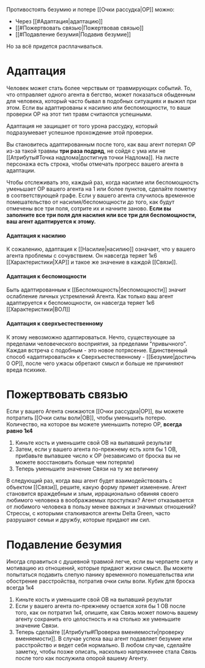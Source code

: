 Противостоять безумию и потере [[Очки рассудка|ОР]] можно:

- Через [[#Адаптация|адаптацию]]
- [[#Пожертвовать связью|Пожертвовав связью]]
- [[#Подавление безумия|Подавив безумие]]

Но за всё придется расплачиваться.

# Адаптация

Человек может стать более черствым от травмирующих событий. То, что отправляет одного агента в бегство, может показаться обыденным для человека, который часто бывал в подобных ситуациях и выжил при этом. Если вы адаптированы к насилию или беспомощности, то ваши проверки ОР на этот тип травм считаются успешными. 

Адаптация не защищает от того урона рассудку, который подразумевает успешное прохождение этой проверки. 

Вы становитесь адаптированным после того, как ваш агент потерял ОР из-за такой травмы **три раза подряд**, не сойдя с ума или не [[Атрибуты#Точка надлома|достигнув точки Надлома]]. На листе персонажа есть строка, чтобы отмечать прогресс вашего агента в адаптации.

Чтобы отслеживать это, каждый раз, когда насилие или беспомощность уменьшает ОР вашего агента на 1 или более пунктов, сделайте пометку в соответствующей графе. Если у вашего агента случилось временное помешательство от насилия/беспомощности до того, как будут отмечены все три поля, сотрите их и начните заново. **Если вы заполните все три поля для насилия или все три для беспомощности, ваш агент адаптируется к этому.**

#### Адаптация к насилию

К сожалению, адаптация к [[Насилие|насилию]] означает, что у вашего агента проблемы с сочувствием. Он навсегда теряет 1к6 [[Характеристики|ХАР]] и такое же значение в каждой [[Связи]].

#### Адаптация к беспомощности

Быть адаптированным к [[Беспомощность|беспомощности]] значит ослабление личных устремлений Агента. Как только ваш агент адаптируется к беспомощности, он навсегда теряет 1к6 [[Характеристики|ВОЛ]]

#### Адаптация к сверхъестественному

К этому невозможно адаптироваться. Нечто, существующее за пределами человеческого восприятия, за пределами "привычного". Каждая встреча с подобным - это новое потрясение. Единственный способ «адаптироваться» к Сверхъестественному - [[Безумие|достичь 0 ОР]], после чего ужасы обретают смысл и больше не причиняют вреда психике.

# Пожертвовать связью

Если у вашего Агента снижаются [[Очки рассудка|ОР]], вы можете потратить [[Очки силы воли|ОВ]], чтобы уменьшить потерю. Количество, на которое вы можете уменьшить потерю ОР, **всегда равно 1к4**

1. Киньте кость и уменьшите свой ОВ на выпавший результат
2. Затем, если у вашего агента по-прежнему есть хотя бы 1 ОВ, прибавьте выпавшее число к ОР (независимо от броска вы не можете восстановить больше чем потеряли) 
3. Теперь уменьшите значение Связи на ту же величину

В следующий раз, когда ваш агент будет взаимодействовать с объектом [[Связи]], решите, какую форму примет изменение. Агент становится враждебным и злым, иррационально обвиняя своего любимого человека в воображаемых проступках? Агент отказывается от любимого человека в пользу менее важных и значимых отношений? Стрессы, с которыми сталкиваются агенты Delta Green, часто разрушают семьи и дружбу, которые придают им сил.

# Подавление безумия

Иногда справиться с душевной травмой легче, если вы черпаете силу и мотивацию из отношений, которые придают жизни смысл. Вы можете попытаться подавить слепую панику временного помешательства или обострение расстройства, потратив очки силы воли. Кубик для броска всегда 1к4

1. Киньте кость и уменьшите свой ОВ на выпавший результат 
2. Если у вашего агента по-прежнему остается хотя бы 1 ОВ после того, как он потратил 1к4, опишите, как Связь может помочь вашему агенту сохранить его целостность и на столько же уменьшите значение Связи. 
3. Теперь сделайте [[Атрибуты#Проверка вменяемости|проверку вменяемости]]. В случае успеха ваш агент подавляет безумие или расстройство и ведет себя нормально. В любом случае, сделайте заметку, чтобы позже описать, насколько напряженнее стала Связь после того как послужила опорой вашему Агенту.

